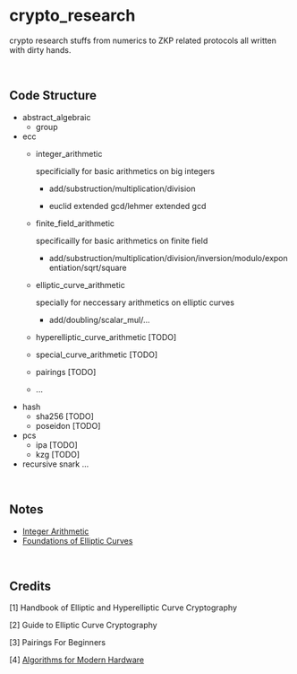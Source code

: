 # crypto_research

crypto research stuffs from numerics to ZKP related protocols all written with dirty hands.

<br />

## Code Structure
- abstract_algebraic
    - group
- ecc 
    - integer_arithmetic

        specificially for basic arithmetics on big integers

        - add/substruction/multiplication/division

        - euclid extended gcd/lehmer extended gcd

    - finite_field_arithmetic

        specificailly for basic arithmetics on finite field

        - add/substruction/multiplication/division/inversion/modulo/exponentiation/sqrt/square

    - elliptic_curve_arithmetic 

        specially for neccessary arithmetics on elliptic curves

        - add/doubling/scalar_mul/...

    - hyperelliptic_curve_arithmetic [TODO] 
    - special_curve_arithmetic [TODO]
    - pairings [TODO]
    - ...
- hash
    - sha256 [TODO]
    - poseidon [TODO]
- pcs
    - ipa [TODO]
    - kzg [TODO]
- recursive snark
    ...

<br />

## Notes 

- [Integer Arithmetic](https://hackmd.io/@70xfCGp1QViTYYJh3AMrQg/rkF-5hHwT)
- [Foundations of Elliptic Curves
](https://hackmd.io/@70xfCGp1QViTYYJh3AMrQg/HJ7rcsY4a)

<br />

## Credits

[1] Handbook of Elliptic and Hyperelliptic Curve Cryptography

[2] Guide to Elliptic Curve Cryptography

[3] Pairings For Beginners

[4] [Algorithms for Modern Hardware](https://en.algorithmica.org/hpc/)